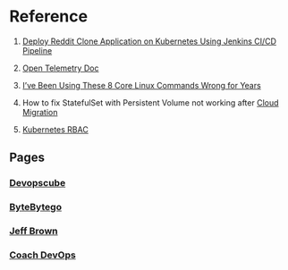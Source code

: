 # Reference

1. [Deploy Reddit Clone Application on Kubernetes Using Jenkins CI/CD Pipeline](https://aakibkhan1.medium.com/deploy-reddit-clone-application-on-kubernetes-using-jenkins-ci-cd-pipeline-e8d00aa9e0db)

2. [Open Telemetry Doc](https://www.cncf.io/blog/2024/10/07/opentelemetry-collector-everything-a-developer-needs-to-know/?ref=dailydev)

3. [I’ve Been Using These 8 Core Linux Commands Wrong for Years](https://www.howtogeek.com/ive-been-using-these-core-linux-commands-wrong-for-years/)

4. How to fix StatefulSet with Persistent Volume not working after [Cloud Migration](https://www.youtube.com/watch?v=uBhjymTV0ro&t=1220)

5. [Kubernetes RBAC](https://www.youtube.com/watch?v=rMVHtNNEzmE)

## Pages

### [Devopscube](https://devopscube.com/)

### [ByteBytego](https://substack.com/@bytebytego399569)

### [Jeff Brown](https://jeffbrown.tech/)

### [Coach DevOps](https://www.coachdevops.com/)
